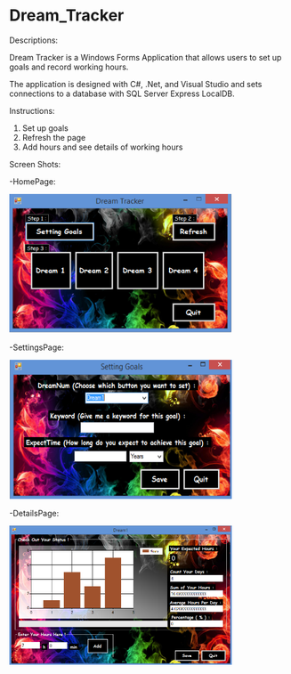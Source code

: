 # Dream_Tracker

Descriptions:

Dream Tracker is a Windows Forms Application  that allows users to set up goals and record working hours.

The application is designed with C#, .Net, and Visual Studio and sets connections to a database with SQL Server Express LocalDB.

Instructions:

1. Set up goals
2. Refresh the page
3. Add hours and see details of working hours

Screen Shots:

-HomePage:

<img src="https://github.com/sijiey2/Dream_Tracker/blob/master/images/1.PNG" width="400" height="250"/>

-SettingsPage:

<img src="https://github.com/sijiey2/Dream_Tracker/blob/master/images/2.PNG" width="400" height="250"/>

-DetailsPage:

<img src="https://github.com/sijiey2/Dream_Tracker/blob/master/images/3.PNG" width="400" height="250"/>
